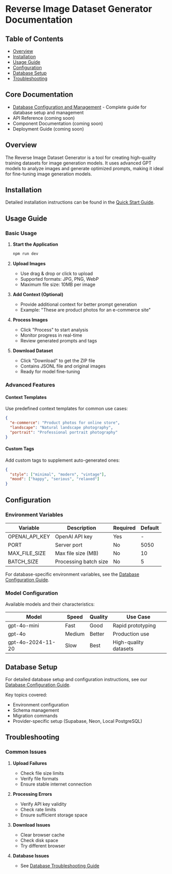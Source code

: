 # Reverse Image Dataset Generator Documentation

## Table of Contents

- [Overview](#overview)
- [Installation](#installation)
- [Usage Guide](#usage-guide)
- [Configuration](#configuration)
- [Database Setup](database.md)
- [Troubleshooting](#troubleshooting)

## Core Documentation

- [Database Configuration and Management](database.md) - Complete guide for database setup and management
- API Reference (coming soon)
- Component Documentation (coming soon)
- Deployment Guide (coming soon)

## Overview

The Reverse Image Dataset Generator is a tool for creating high-quality training datasets for image generation models. It uses advanced GPT models to analyze images and generate optimized prompts, making it ideal for fine-tuning image generation models.

## Installation

Detailed installation instructions can be found in the [Quick Start Guide](../README.md#-quick-start).

## Usage Guide

### Basic Usage

1. **Start the Application**

   ```bash
   npm run dev
   ```

2. **Upload Images**
   - Use drag & drop or click to upload
   - Supported formats: JPG, PNG, WebP
   - Maximum file size: 10MB per image

3. **Add Context (Optional)**
   - Provide additional context for better prompt generation
   - Example: "These are product photos for an e-commerce site"

4. **Process Images**
   - Click "Process" to start analysis
   - Monitor progress in real-time
   - Review generated prompts and tags

5. **Download Dataset**
   - Click "Download" to get the ZIP file
   - Contains JSONL file and original images
   - Ready for model fine-tuning

### Advanced Features

#### Context Templates

Use predefined context templates for common use cases:

```json
{
  "e-commerce": "Product photos for online store",
  "landscape": "Natural landscape photography",
  "portrait": "Professional portrait photography"
}
```

#### Custom Tags

Add custom tags to supplement auto-generated ones:

```json
{
  "style": ["minimal", "modern", "vintage"],
  "mood": ["happy", "serious", "relaxed"]
}
```

## Configuration

### Environment Variables

| Variable | Description | Required | Default |
|----------|-------------|----------|---------|
| OPENAI_API_KEY | OpenAI API key | Yes | - |
| PORT | Server port | No | 5050 |
| MAX_FILE_SIZE | Max file size (MB) | No | 10 |
| BATCH_SIZE | Processing batch size | No | 5 |

For database-specific environment variables, see the [Database Configuration Guide](database.md#configuration).

### Model Configuration

Available models and their characteristics:

| Model | Speed | Quality | Use Case |
|-------|--------|----------|-----------|
| gpt-4o-mini | Fast | Good | Rapid prototyping |
| gpt-4o | Medium | Better | Production use |
| gpt-4o-2024-11-20 | Slow | Best | High-quality datasets |

## Database Setup

For detailed database setup and configuration instructions, see our [Database Configuration Guide](database.md).

Key topics covered:
- Environment configuration
- Schema management
- Migration commands
- Provider-specific setup (Supabase, Neon, Local PostgreSQL)

## Troubleshooting

### Common Issues

1. **Upload Failures**
   - Check file size limits
   - Verify file formats
   - Ensure stable internet connection

2. **Processing Errors**
   - Verify API key validity
   - Check rate limits
   - Ensure sufficient storage space

3. **Download Issues**
   - Clear browser cache
   - Check disk space
   - Try different browser

4. **Database Issues**
   - See [Database Troubleshooting Guide](database.md#troubleshooting)
